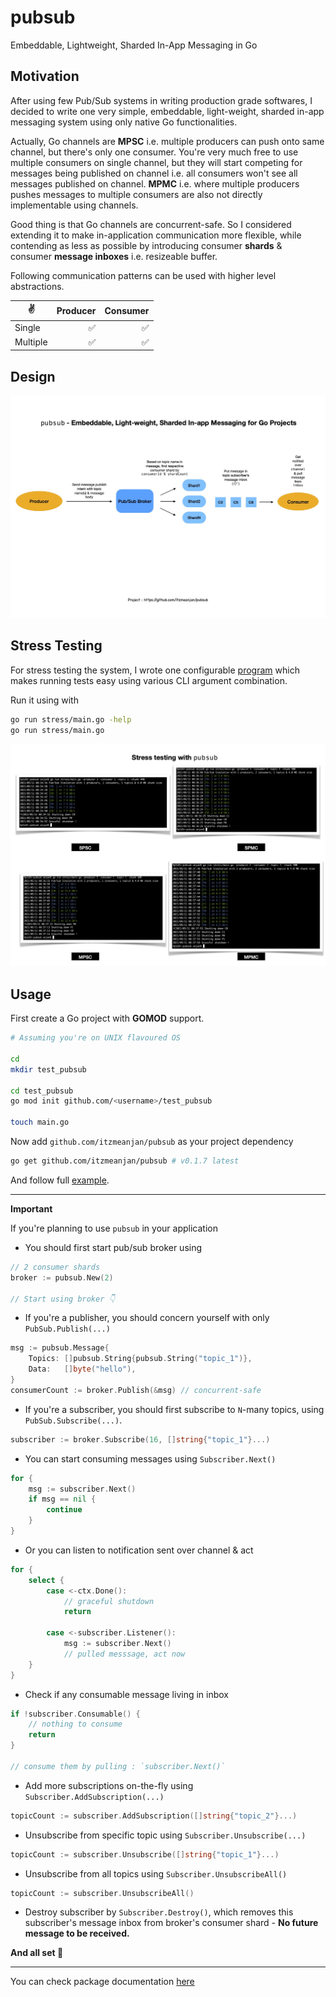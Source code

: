 # pubsub
Embeddable, Lightweight, Sharded In-App Messaging in Go

## Motivation

After using few Pub/Sub systems in writing production grade softwares, I decided to write one very simple, embeddable, light-weight, sharded in-app messaging system using only native Go functionalities.

Actually, Go channels are **MPSC** i.e. multiple producers can push onto same channel, but there's only one consumer. You're very much free to use multiple consumers on single channel, but they will start competing for messages being published on channel i.e. all consumers won't see all messages published on channel. **MPMC** i.e. where multiple producers pushes messages to multiple consumers are also not directly implementable using channels.

Good thing is that Go channels are concurrent-safe. So I considered extending it to make in-application communication more flexible, while contending as less as possible by introducing consumer **shards** & consumer **message inboxes** i.e. resizeable buffer.

Following communication patterns can be used with higher level abstractions.

✌️ | Producer | Consumer
--- | --: | --:
Single | ✅ | ✅
Multiple | ✅ | ✅

## Design

![architecture](./sc/architecture.jpg)

## Stress Testing

For stress testing the system, I wrote one configurable [program](./stress) which makes running tests easy using various CLI argument combination.

Run it using with

```bash
go run stress/main.go -help
go run stress/main.go
```

![stress_testing_result](./sc/result.jpg)

## Usage

First create a Go project with **GOMOD** support.

```bash
# Assuming you're on UNIX flavoured OS

cd
mkdir test_pubsub

cd test_pubsub
go mod init github.com/<username>/test_pubsub

touch main.go
```

Now add `github.com/itzmeanjan/pubsub` as your project dependency

```bash
go get github.com/itzmeanjan/pubsub # v0.1.7 latest
```

And follow full [example](./example/main.go).

---

**Important**

If you're planning to use `pubsub` in your application

- You should first start pub/sub broker using

```go
// 2 consumer shards
broker := pubsub.New(2)

// Start using broker 👇
```

- If you're a publisher, you should concern yourself with only `PubSub.Publish(...)`

```go
msg := pubsub.Message{
    Topics: []pubsub.String{pubsub.String("topic_1")},
    Data:   []byte("hello"),
}
consumerCount := broker.Publish(&msg) // concurrent-safe
```

- If you're a subscriber, you should first subscribe to `N`-many topics, using `PubSub.Subscribe(...)`. 

```go
subscriber := broker.Subscribe(16, []string{"topic_1"}...)
```

- You can start consuming messages using `Subscriber.Next()`

```go
for {
    msg := subscriber.Next()
    if msg == nil {
        continue
    }
}
```

- Or you can listen to notification sent over channel & act

```go
for {
    select {
        case <-ctx.Done():
            // graceful shutdown
            return
        
        case <-subscriber.Listener():
            msg := subscriber.Next()
            // pulled messsage, act now
    }
}
```

- Check if any consumable message living in inbox

```go
if !subscriber.Consumable() {
    // nothing to consume
    return
}

// consume them by pulling : `subscriber.Next()`
```

- Add more subscriptions on-the-fly using `Subscriber.AddSubscription(...)`

```go
topicCount := subscriber.AddSubscription([]string{"topic_2"}...)
```

- Unsubscribe from specific topic using `Subscriber.Unsubscribe(...)`

```go
topicCount := subscriber.Unsubscribe([]string{"topic_1"}...)
```

- Unsubscribe from all topics using `Subscriber.UnsubscribeAll()`

```go
topicCount := subscriber.UnsubscribeAll()
```

- Destroy subscriber by `Subscriber.Destroy()`, which removes this subscriber's message inbox from broker's consumer shard - **No future message to be received.**

**And all set 🚀**

---

You can check package documentation [here](https://pkg.go.dev/github.com/itzmeanjan/pubsub)
